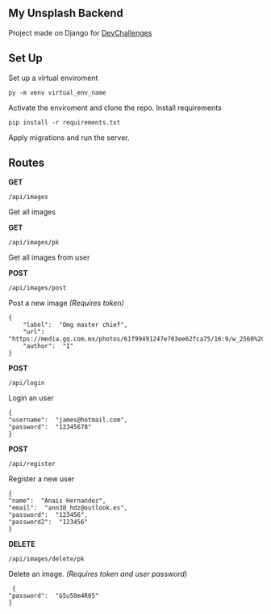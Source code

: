 ## My Unsplash Backend

Project made on Django for [DevChallenges](https://devchallenges.io/challenges/rYyhwJAxMfES5jNQ9YsP)

## Set Up

Set up a virtual enviroment

    py -m venv virtual_env_name

Activate the enviroment and clone the repo.
Install requirements

    pip install -r requirements.txt

Apply migrations and run the server.

## Routes

**GET**

    /api/images

Get all images

**GET**

    /api/images/pk

Get all images from user

**POST**

    /api/images/post

Post a new image _(Requires token)_

    {
        "label":  "Omg master chief",
        "url":  "https://media.gq.com.mx/photos/61f99491247e703ee62fca75/16:9/w_2560%2Cc_limit/halo.jpg",
        "author":  "1"
    }

**POST**

    /api/login

Login an user

    {
    "username":  "james@hotmail.com",
    "password":  "12345678"
    }

**POST**

    /api/register

Register a new user

    {
    "name":  "Anais Hernandez",
    "email":  "ann30_hdz@outlook.es",
    "password":  "123456",
    "password2":  "123456"
    }

**DELETE**

    /api/images/delete/pk

Delete an image. _(Requires token and user password)_

     {
    "password":  "G5u50m4R05"
    }
